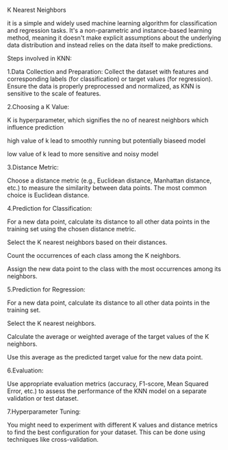 K Nearest Neighbors

it is a simple and widely used machine learning algorithm for classification and regression tasks. It's a non-parametric and instance-based learning method, meaning it doesn't make explicit assumptions about the underlying data distribution and instead relies on the data itself to make predictions.

Steps involved in KNN:

1.Data Collection and Preparation: Collect the dataset with features and corresponding labels (for classification) or target values (for regression). Ensure the data is properly preprocessed and normalized, as KNN is sensitive to the scale of features.

2.Choosing a K Value:

K is hyperparameter, which signifies the no of nearest neighbors which influence prediction

high value of k lead to smoothly running but potentially biaseed model

low value of k lead to more sensitive and noisy model

3.Distance Metric:

Choose a distance metric (e.g., Euclidean distance, Manhattan distance, etc.) to measure the similarity between data points. The most common choice is Euclidean distance.

4.Prediction for Classification:

For a new data point, calculate its distance to all other data points in the training set using the chosen distance metric.

Select the K nearest neighbors based on their distances.

Count the occurrences of each class among the K neighbors.

Assign the new data point to the class with the most occurrences among its neighbors.

5.Prediction for Regression:

For a new data point, calculate its distance to all other data points in the training set.

Select the K nearest neighbors.

Calculate the average or weighted average of the target values of the K neighbors.

Use this average as the predicted target value for the new data point.

6.Evaluation:

Use appropriate evaluation metrics (accuracy, F1-score, Mean Squared Error, etc.) to assess the performance of the KNN model on a separate validation or test dataset.


7.Hyperparameter Tuning:

You might need to experiment with different K values and distance metrics to find the best configuration for your dataset. This can be done using techniques like cross-validation.
